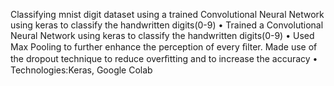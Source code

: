 Classifying mnist digit dataset using a trained Convolutional Neural Network using keras to classify the handwritten digits(0-9)
•	Trained a Convolutional Neural Network using keras to classify the handwritten digits(0-9)
•	Used Max Pooling to further enhance the perception of every ﬁlter. Made use of the dropout technique to reduce overﬁtting and to increase the accuracy
•	Technologies:Keras, Google Colab